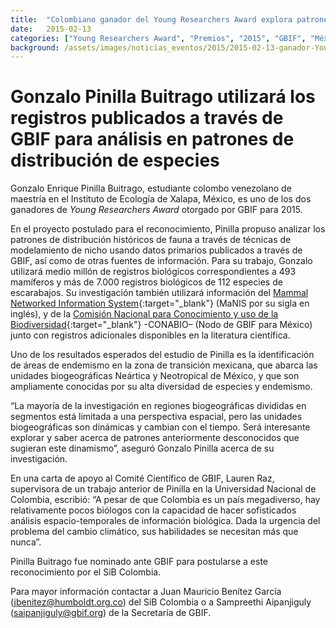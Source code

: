 ```yaml
---
title:  "Colombiano ganador del Young Researchers Award explora patrones históricos de la fauna mexicana"
date:   2015-02-13
categories: ["Young Researchers Award", "Premios", "2015", "GBIF", "México"]
background: /assets/images/noticias_eventos/2015/2015-02-13-ganador-Young-Researchers-Award.jpg
---
```


# Gonzalo Pinilla Buitrago utilizará los registros publicados a través de GBIF para análisis en patrones de distribución de especies

Gonzalo Enrique Pinilla Buitrago, estudiante colombo venezolano de maestría en el Instituto de Ecología de Xalapa, México, es uno de los dos ganadores de *Young Researchers Award* otorgado por GBIF para 2015.  

En el proyecto postulado para el reconocimiento, Pinilla propuso analizar los patrones de distribución históricos de fauna a través de técnicas de modelamiento de nicho usando datos primarios publicados a través de GBIF, así como de otras fuentes de información. Para su trabajo, Gonzalo utilizará medio millón de registros biológicos correspondientes a 493 mamíferos y más de 7.000 registros biológicos de 112 especies de escarabajos. Su investigación también utilizará información del [Mammal Networked Information System](http://manisnet.org/){:target="_blank"} (MaNIS por su sigla en inglés), y de la [Comisión Nacional para Conocimiento y uso de la Biodiversidad](http://www.conabio.gob.mx/){:target="_blank"} -CONABIO– (Nodo de GBIF para México) junto con registros adicionales disponibles en la literatura científica.  

Uno de los resultados esperados del estudio de Pinilla es la identificación de áreas de endemismo en la zona de transición mexicana, que abarca las unidades biogeográficas Neártica y Neotropical de México, y que son ampliamente conocidas por su alta diversidad de especies y endemismo.  

“La mayoría de la investigación en regiones biogeográficas divididas en segmentos está limitada a una perspectiva espacial, pero las unidades biogeográficas son dinámicas y cambian con el tiempo. Será interesante explorar y saber acerca de patrones anteriormente desconocidos que sugieran este dinamismo”, aseguró Gonzalo Pinilla acerca de su investigación.  

En una carta de apoyo al Comité Científico de GBIF, Lauren Raz, supervisora de un trabajo anterior de Pinilla en la Universidad Nacional de Colombia, escribió: “A pesar de que Colombia es un país megadiverso, hay relativamente pocos biólogos con la capacidad de hacer sofisticados análisis espacio-temporales de información biológica. Dada la urgencia del problema del cambio climático, sus habilidades se necesitan más que nunca”.  

Pinilla Buitrago fue nominado ante GBIF para postularse a este reconocimiento por el SiB Colombia.  

Para mayor información contactar a Juan Mauricio Benítez García (jbenitez@humboldt.org.co) del SiB Colombia o a Sampreethi Aipanjiguly (saipanjiguly@gbif.org) de la Secretaría de GBIF.   
